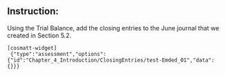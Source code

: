 ## Instruction:

Using the Trial Balance, add the closing entries to the June journal that we created in Section 5.2.

```
[cosmatt-widget]
 {"type":"assessment","options":{"id":"Chapter_4_Introduction/ClosingEntries/test-Emded_01","data":{}}} 
```
